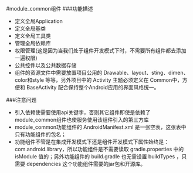 #module_common组件
###功能描述
- 定义全局Application
- 定义全局基类
- 定义全局工具类
- 管理全局依赖库
- 权限管理(这是因为当我们处于组件开发模式下时，不需要所有组件都去添加一遍权限)
- 公共控件以及公共数据存储
- 组件的资源文件中需要放置项目公用的 Drawable、layout、sting、dimen、color和style 等等，另外项目中的 Activity 主题必须定义在 Common中，方便和 BaseActivity 配合保持整个Android应用的界面风格统一。


###注意问题
- 引入依赖使需要使用api关键字，否则其它组件即使是依赖了module_common组件也使服务使用该组件引入的第三方库
- module_common功能组件的 AndroidManifest.xml 是一张空表，这张表中只有功能组件的包名；
- 功能组件不管是在集成开发模式下还是组件开发模式下属性始终是： com.android.library，所以功能组件是不需要读取 gradle.properties 中的 isModule 值的；另外功能组件的 build.gradle 也无需设置 buildTypes ，只需要 dependencies 这个功能组件需要的jar包和开源库。